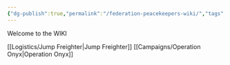 ```yaml
---
{"dg-publish":true,"permalink":"/federation-peacekeepers-wiki/","tags":["gardenEntry"]}
---
```


Welcome to the WIKI

[[Logistics/Jump Freighter\|Jump Freighter]]
[[Campaigns/Operation Onyx\|Operation Onyx]]